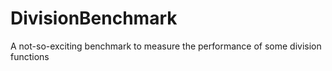 # DivisionBenchmark
A not-so-exciting benchmark to measure the performance of some division functions

